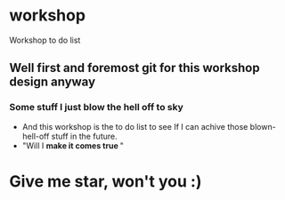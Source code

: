 # workshop
Workshop to do list
## Well first and foremost git for this workshop design anyway
### Some stuff I just blow the hell off to sky 
+ And this workshop is the to do list to see If I can achive those blown-hell-off stuff in the future. 
+ "Will I <b> make it comes true </b>"
# Give me star, won't you :)
